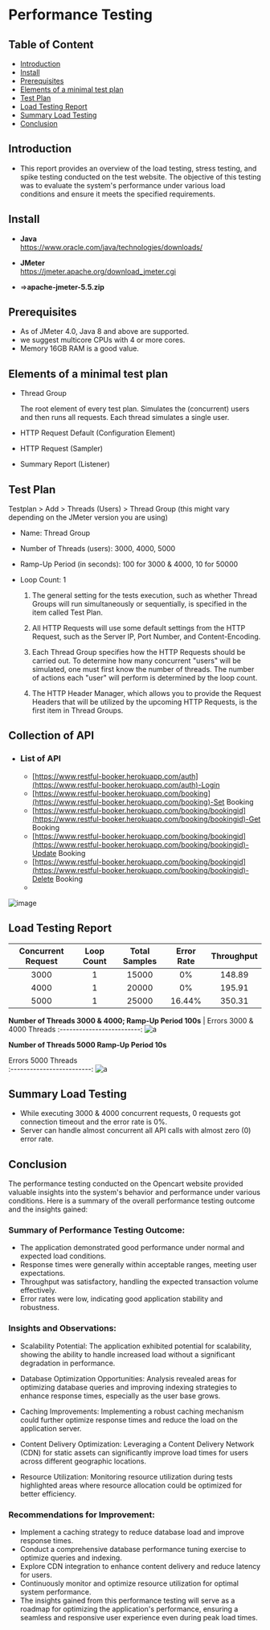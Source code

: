 # Performance Testing 
## Table of Content
- [Introduction](https://github.com/asaha12/Performance-Testing-Project-1#introduction)
- [Install](https://github.com/asaha12/Performance-Testing-Project-1#install)
- [Prerequisites](https://github.com/asaha12/Performance-Testing-Project-1#Prerequisites)
- [Elements of a minimal test plan](https://github.com/asaha12/Performance-Testing-Project-1#Elements-of-a-minimal-test-plan)
- [Test Plan](https://github.com/asaha12/Performance-Testing-Project-1#Test-Plan)
- [Load Testing Report](https://github.com/asaha12/Performance-Testing-Project-1#Load-Testing-Report)
- [Summary Load Testing](https://github.com/asaha12/Performance-Testing-Project-1#Summary-Load-Testing)
- [Conclusion](https://github.com/asaha12/Performance-Testing-Project-1#Conclusion)
## Introduction
- This report provides an overview of the load testing, stress testing, and spike testing conducted on the test website. The objective of this testing was to evaluate the system's performance under various load conditions and ensure it meets the specified requirements.
## Install
- **Java**  
https://www.oracle.com/java/technologies/downloads/

- **JMeter**  
https://jmeter.apache.org/download_jmeter.cgi     
- =>**apache-jmeter-5.5.zip**

## Prerequisites
- As of JMeter 4.0, Java 8 and above are supported.
- we suggest  multicore CPUs with 4 or more cores.
- Memory 16GB RAM is a good value.

## Elements of a minimal test plan
- Thread Group

    The root element of every test plan. Simulates the (concurrent) users and then runs all requests. Each thread simulates a single user.

- HTTP Request Default (Configuration Element)

- HTTP Request (Sampler)

- Summary Report (Listener)

## Test Plan

Testplan > Add > Threads (Users) > Thread Group (this might vary depending on the JMeter version you are using)
- Name: Thread Group
- Number of Threads (users): 3000, 4000, 5000
- Ramp-Up Period (in seconds): 100 for 3000 & 4000, 10 for 50000  
- Loop Count: 1  

  1) The general setting for the tests execution, such as whether Thread Groups will run simultaneously or sequentially, is specified in the item called Test Plan.

  2) All HTTP Requests will use some default settings from the HTTP Request, such as the Server IP, Port Number, and Content-Encoding.

  3) Each Thread Group specifies how the HTTP Requests should be carried out. To determine how many concurrent "users" will be simulated, one must first know the number of threads. The number of actions each "user" will perform is determined by the loop count.

  4) The HTTP Header Manager, which allows you to provide the Request Headers that will be utilized by the upcoming HTTP Requests, is the first item in Thread Groups.
 ## Collection of API

-  
    ### List of API 

    - [https://www.restful-booker.herokuapp.com/auth](https://www.restful-booker.herokuapp.com/auth)-Login
    - [https://www.restful-booker.herokuapp.com/booking](https://www.restful-booker.herokuapp.com/booking)-Set Booking
    - [https://www.restful-booker.herokuapp.com/booking/bookingid](https://www.restful-booker.herokuapp.com/booking/bookingid)-Get Booking
    - [https://www.restful-booker.herokuapp.com/booking/bookingid](https://www.restful-booker.herokuapp.com/booking/bookingid)-Update Booking
    - [https://www.restful-booker.herokuapp.com/booking/bookingid](https://www.restful-booker.herokuapp.com/booking/bookingid)-Delete Booking
    - 

![image](https://github.com/asaha12/cricket_19_keyboard/assets/113898640/fdfa2c90-c23b-4f7b-8446-90e283719520)

## Load Testing Report

| Concurrent Request  | Loop Count | Total Samples  | Error Rate | Throughput |
|               :---: |      :---: |                      :---: |                        :---: |      :---: |
| 3000  | 1  | 15000  | 0%      | 148.89   |
| 4000  | 1  | 20000  | 0%      | 195.91   |
| 5000  | 1  | 25000  | 16.44%  | 350.31   |


**Number of Threads 3000 & 4000; Ramp-Up Period 100s**
 |  Errors 3000 & 4000 Threads
:-------------------------:
![a](https://github.com/asaha12/cricket_19_keyboard/assets/113898640/ca7d0536-d520-4ffb-9495-769b180ed9f1)

**Number of Threads 5000 Ramp-Up Period 10s**

Errors 5000 Threads            
:-------------------------:
![a](https://github.com/asaha12/cricket_19_keyboard/assets/113898640/528e7567-28ae-455e-8df8-df61c67348d0) 



## Summary Load Testing
- While executing 3000 & 4000 concurrent requests, 0 requests got connection timeout and the error rate is 0%.
- Server can handle almost concurrent all API calls with almost zero (0) error rate.


## Conclusion
The performance testing conducted on the Opencart website provided valuable insights into the system's behavior and performance under various conditions. Here is a summary of the overall performance testing outcome and the insights gained:

### Summary of Performance Testing Outcome:
- The application demonstrated good performance under normal and expected load conditions.
- Response times were generally within acceptable ranges, meeting user expectations.
- Throughput was satisfactory, handling the expected transaction volume effectively.
- Error rates were low, indicating good application stability and robustness.
### Insights and Observations:
- Scalability Potential: The application exhibited potential for scalability, showing the ability to handle increased load without a significant degradation in performance.

- Database Optimization Opportunities: Analysis revealed areas for optimizing database queries and improving indexing strategies to enhance response times, especially as the user base grows.

- Caching Improvements: Implementing a robust caching mechanism could further optimize response times and reduce the load on the application server.

- Content Delivery Optimization: Leveraging a Content Delivery Network (CDN) for static assets can significantly improve load times for users across different geographic locations.

- Resource Utilization: Monitoring resource utilization during tests highlighted areas where resource allocation could be optimized for better efficiency.

### Recommendations for Improvement:
- Implement a caching strategy to reduce database load and improve response times.
- Conduct a comprehensive database performance tuning exercise to optimize queries and indexing.
- Explore CDN integration to enhance content delivery and reduce latency for users.
- Continuously monitor and optimize resource utilization for optimal system performance.
- The insights gained from this performance testing will serve as a roadmap for optimizing the application's performance, ensuring a seamless and responsive user   experience even during peak load times.

